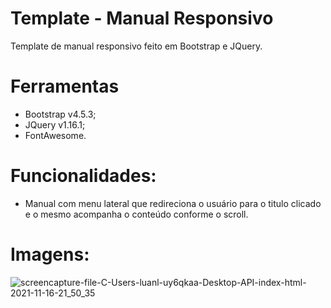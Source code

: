 # Template - Manual Responsivo
Template de manual responsivo feito em Bootstrap e JQuery.

# Ferramentas
- Bootstrap v4.5.3;
- JQuery v1.16.1;
- FontAwesome.

# Funcionalidades:
- Manual com menu lateral que redireciona o usuário para o titulo clicado e o mesmo acompanha o conteúdo conforme o scroll.

# Imagens:
![screencapture-file-C-Users-luanl-uy6qkaa-Desktop-API-index-html-2021-11-16-21_50_35](https://user-images.githubusercontent.com/37859294/142090141-ccad4fa6-9041-4255-ad0e-b6e05a1dfcb0.png)
